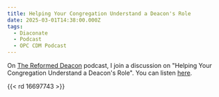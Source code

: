 ```yaml
---
title: Helping Your Congregation Understand a Deacon's Role
date: 2025-03-01T14:38:00.000Z
tags:
  - Diaconate
  - Podcast
  - OPC CDM Podcast
---
```

On [The Reformed Deacon](https://www.thereformeddeacon.org/) podcast, I join a discussion on "Helping Your Congregation Understand a Deacon's Role". You can listen [here](https://www.thereformeddeacon.org/episodes/episodes/-helping-your-congregation-understand-a-deacon-s-role).

{{< rd 16697743 >}}


